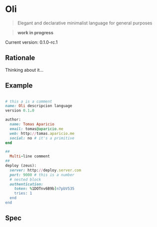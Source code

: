 # Oli

> Elegant and declarative minimalist language for general purposes

> **work in progress**

Current version: 0.1.0-rc.1

## Rationale

Thinking about it...

## Example

```ruby

# this a is a comment
name: Oli descripcion language
version 0.1.0

author:
  name: Tomas Aparicio
  email: tomas@aparicio.me
  web: http://tomas.aparicio.me
  social: no # it's a primitive
end 

##
  Multi-line comment
##
deploy (zeus):
  server: http://deploy.server.com
  port: 9000 # this is a number
  # nested block
  authentication: 
    token: %1DOTnv6B9b]n7pbV535
    tries: 1
  end
end

```

## Spec

### 